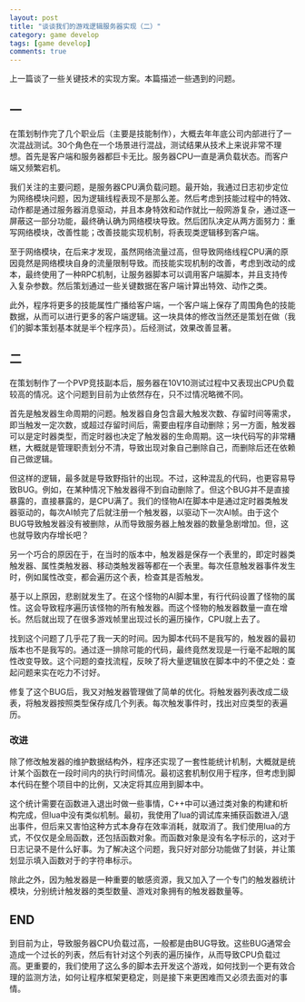 ```yaml
---
layout: post
title: "谈谈我们的游戏逻辑服务器实现（二）"
category: game develop
tags: [game develop]
comments: true
---
```


上一篇谈了一些关键技术的实现方案。本篇描述一些遇到的问题。

## 一

在策划制作完了几个职业后（主要是技能制作），大概去年年底公司内部进行了一次混战测试。30个角色在一个场景进行混战，测试结果从技术上来说非常不理想。首先是客户端和服务器都巨卡无比。服务器CPU一直是满负载状态。而客户端又频繁宕机。

我们关注的主要问题，是服务器CPU满负载问题。最开始，我通过日志初步定位为网络模块问题，因为逻辑线程表现不是那么差。然后考虑到技能过程中的特效、动作都是通过服务器消息驱动，并且本身特效和动作就比一般网游复杂，通过逐一屏蔽这一部分功能，最终确认确为网络模块导致。然后团队决定从两方面努力：重写网络模块，改善性能；改善技能实现机制，将表现类逻辑移到客户端。
<!-- more -->
至于网络模块，在后来才发现，虽然网络流量过高，但导致网络线程CPU满的原因竟然是网络模块自身的流量限制导致。而技能实现机制的改善，考虑到改动的成本，最终使用了一种RPC机制，让服务器脚本可以调用客户端脚本，并且支持传入复杂参数。然后策划通过一些关键数据在客户端计算出特效、动作之类。

此外，程序将更多的技能属性广播给客户端，一个客户端上保存了周围角色的技能数据，从而可以进行更多的客户端逻辑。这一块具体的修改当然还是策划在做（我们的脚本策划基本就是半个程序员）。后经测试，效果改善显著。

## 二

在策划制作了一个PVP竞技副本后，服务器在10V10测试过程中又表现出CPU负载较高的情况。这个问题到目前为止依然存在，只不过情况略微不同。

首先是触发器生命周期的问题。触发器自身包含最大触发次数、存留时间等需求，即当触发一定次数，或超过存留时间后，需要由程序自动删除；另一方面，触发器可以是定时器类型，而定时器也决定了触发器的生命周期。这一块代码写的非常糟糕，大概就是管理职责划分不清，导致出现对象自己删除自己，而删除后还在依赖自己做逻辑。

但这样的逻辑，最多就是导致野指针的出现。不过，这种混乱的代码，也更容易导致BUG。例如，在某种情况下触发器得不到自动删除了。但这个BUG并不是直接暴露的，直接暴露的，是CPU满了。我们的怪物AI在脚本中是通过定时器类触发器驱动的，每次AI帧完了后就注册一个触发器，以驱动下一次AI帧。由于这个BUG导致触发器没有被删除，从而导致服务器上触发器的数量急剧增加。但，这也就导致内存增长吧？

另一个巧合的原因在于，在当时的版本中，触发器是保存一个表里的，即定时器类触发器、属性类触发器、移动类触发器等都在一个表里。每次任意触发器事件发生时，例如属性改变，都会遍历这个表，检查其是否触发。

基于以上原因，悲剧就发生了。在这个怪物的AI脚本里，有行代码设置了怪物的属性。这会导致程序遍历该怪物的所有触发器。而这个怪物的触发器数量一直在增长。然后就出现了在很多游戏帧里出现过长的遍历操作，CPU就上去了。

找到这个问题了几乎花了我一天的时间。因为脚本代码不是我写的，触发器的最初版本也不是我写的。通过逐一排除可能的代码，最终竟然发现是一行毫不起眼的属性改变导致。这个问题的查找流程，反映了将大量逻辑放在脚本中的不便之处：查起问题来实在吃力不讨好。

修复了这个BUG后，我又对触发器管理做了简单的优化。将触发器列表改成二级表，将触发器按照类型保存成几个列表。每次触发事件时，找出对应类型的表遍历。

### 改进

除了修改触发器的维护数据结构外，程序还实现了一套性能统计机制，大概就是统计某个函数在一段时间内的执行时间情况。最初这套机制仅用于程序，但考虑到脚本代码在整个项目中的比例，又决定将其应用到脚本中。

这个统计需要在函数进入退出时做一些事情，C++中可以通过类对象的构建和析构完成，但lua中没有类似机制。最初，我使用了lua的调试库来捕获函数进入/退出事件，但后来又害怕这种方式本身存在效率消耗，就取消了。我们使用lua的方式，不仅仅是全局函数，还包括函数对象。而函数对象是没有名字标示的，这对于日志记录不是什么好事。为了解决这个问题，我只好对部分功能做了封装，并让策划显示填入函数对于的字符串标示。

除此之外，因为触发器是一种重要的敏感资源，我又加入了一个专门的触发器统计模块，分别统计触发器的类型数量、游戏对象拥有的触发器数量等。

## END

到目前为止，导致服务器CPU负载过高，一般都是由BUG导致。这些BUG通常会造成一个过长的列表，然后有针对这个列表的遍历操作，从而导致CPU负载过高。更重要的，我们使用了这么多的脚本去开发这个游戏，如何找到一个更有效合理的监测方法，如何让程序框架更稳定，则是接下来更困难而又必须去面对的事情。


